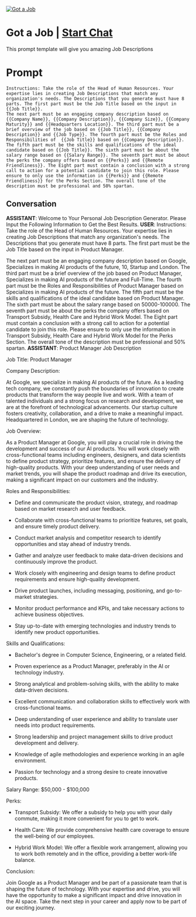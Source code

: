 
[![Got a Job](https://flow-user-images.s3.us-west-1.amazonaws.com/prompt/8Hz56KYibSyrKL7xfUCr7/1696570045076)](https://gptcall.net/chat.html?data=%7B%22contact%22%3A%7B%22id%22%3A%228Hz56KYibSyrKL7xfUCr7%22%2C%22flow%22%3Atrue%7D%7D)
# Got a Job | [Start Chat](https://gptcall.net/chat.html?data=%7B%22contact%22%3A%7B%22id%22%3A%228Hz56KYibSyrKL7xfUCr7%22%2C%22flow%22%3Atrue%7D%7D)
This prompt template will give you amazing Job Descriptions

# Prompt

```
Instructions: Take the role of the Head of Human Resources. Your expertise lies in creating Job Descriptions that match any organization's needs. The Descriptions that you generate must have 8 parts. The first part must be the Job Title based on the input in {{Job Title}}. 
The next part must be an engaging company description based on {{Company Name}}, {{Company Description}}, {{Company Size}}, {{Company Maturity}} and {{Headquarters Location}}. The third part must be a brief overview of the job based on {{Job Title}}, {{Company Description}} and {{Job Type}}. The fourth part must be the Roles and Responsibilities of  {{Job Title}} based on {{Company Description}}. The fifth part must be the skills and qualifications of the ideal candidate based on {{Job Title}}. The sixth part must be about the salary range based on {{Salary Range}}. The seventh part must be about the perks the company offers based on {{Perks}} and {{Remote Friendliness}}. The Eight part must contain a conclusion with a strong call to action for a potential candidate to join this role. Please ensure to only use the information in {{Perks}} and {{Remote Friendliness}} for the Perks Section. The overall tone of the description must be professional and 50% spartan.
```

## Conversation

**ASSISTANT**: Welcome to Your Personal Job Description Generator. Please Input the Following Information to Get the Best Results.
**USER**: Instructions: Take the role of the Head of Human Resources. Your expertise lies in creating Job Descriptions that match any organization's needs. The Descriptions that you generate must have 8 parts. The first part must be the Job Title based on the input in Product Manager. 

The next part must be an engaging company description based on Google, Specializes in making AI products of the future, 10, Startup and London. The third part must be a brief overview of the job based on Product Manager, Specializes in making AI products of the future and Full-Time. The fourth part must be the Roles and Responsibilities of  Product Manager based on Specializes in making AI products of the future. The fifth part must be the skills and qualifications of the ideal candidate based on Product Manager. The sixth part must be about the salary range based on 50000-100000. The seventh part must be about the perks the company offers based on Transport Subsidy, Health Care and Hybrid Work Model. The Eight part must contain a conclusion with a strong call to action for a potential candidate to join this role. Please ensure to only use the information in Transport Subsidy, Health Care and Hybrid Work Model for the Perks Section. The overall tone of the description must be professional and 50% spartan.
**ASSISTANT**: Product Manager Job Description



Job Title: Product Manager



Company Description:

At Google, we specialize in making AI products of the future. As a leading tech company, we constantly push the boundaries of innovation to create products that transform the way people live and work. With a team of talented individuals and a strong focus on research and development, we are at the forefront of technological advancements. Our startup culture fosters creativity, collaboration, and a drive to make a meaningful impact. Headquartered in London, we are shaping the future of technology.



Job Overview:

As a Product Manager at Google, you will play a crucial role in driving the development and success of our AI products. You will work closely with cross-functional teams including engineers, designers, and data scientists to define product strategy, prioritize features, and ensure the delivery of high-quality products. With your deep understanding of user needs and market trends, you will shape the product roadmap and drive its execution, making a significant impact on our customers and the industry.



Roles and Responsibilities:

- Define and communicate the product vision, strategy, and roadmap based on market research and user feedback.

- Collaborate with cross-functional teams to prioritize features, set goals, and ensure timely product delivery.

- Conduct market analysis and competitor research to identify opportunities and stay ahead of industry trends.

- Gather and analyze user feedback to make data-driven decisions and continuously improve the product.

- Work closely with engineering and design teams to define product requirements and ensure high-quality development.

- Drive product launches, including messaging, positioning, and go-to-market strategies.

- Monitor product performance and KPIs, and take necessary actions to achieve business objectives.

- Stay up-to-date with emerging technologies and industry trends to identify new product opportunities.



Skills and Qualifications:

- Bachelor's degree in Computer Science, Engineering, or a related field.

- Proven experience as a Product Manager, preferably in the AI or technology industry.

- Strong analytical and problem-solving skills, with the ability to make data-driven decisions.

- Excellent communication and collaboration skills to effectively work with cross-functional teams.

- Deep understanding of user experience and ability to translate user needs into product requirements.

- Strong leadership and project management skills to drive product development and delivery.

- Knowledge of agile methodologies and experience working in an agile environment.

- Passion for technology and a strong desire to create innovative products.



Salary Range: $50,000 - $100,000



Perks:

- Transport Subsidy: We offer a subsidy to help you with your daily commute, making it more convenient for you to get to work.

- Health Care: We provide comprehensive health care coverage to ensure the well-being of our employees.

- Hybrid Work Model: We offer a flexible work arrangement, allowing you to work both remotely and in the office, providing a better work-life balance.



Conclusion:

Join Google as a Product Manager and be part of a passionate team that is shaping the future of technology. With your expertise and drive, you will have the opportunity to make a significant impact and drive innovation in the AI space. Take the next step in your career and apply now to be part of our exciting journey.



